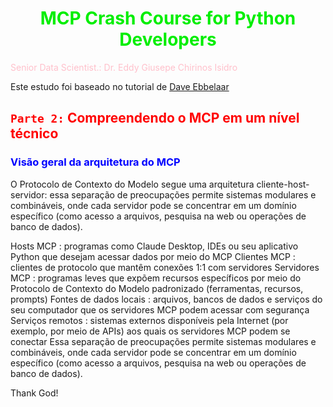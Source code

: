 # <h1 align="center"><font color="gree">MCP Crash Course for Python Developers</font></h1>

<font color="pink">Senior Data Scientist.: Dr. Eddy Giusepe Chirinos Isidro</font>

Este estudo foi baseado no tutorial de [Dave Ebbelaar]()


## <font color="red">`Parte 2:` Compreendendo o MCP em um nível técnico</font>

### <font color="blue">Visão geral da arquitetura do MCP</font>

O Protocolo de Contexto do Modelo segue uma arquitetura cliente-host-servidor: essa separação de preocupações permite sistemas modulares e combináveis, onde cada servidor pode se concentrar em um domínio específico (como acesso a arquivos, pesquisa na web ou operações de banco de dados).

Hosts MCP : programas como Claude Desktop, IDEs ou seu aplicativo Python que desejam acessar dados por meio do MCP
Clientes MCP : clientes de protocolo que mantêm conexões 1:1 com servidores
Servidores MCP : programas leves que expõem recursos específicos por meio do Protocolo de Contexto do Modelo padronizado (ferramentas, recursos, prompts)
Fontes de dados locais : arquivos, bancos de dados e serviços do seu computador que os servidores MCP podem acessar com segurança
Serviços remotos : sistemas externos disponíveis pela Internet (por exemplo, por meio de APIs) aos quais os servidores MCP podem se conectar
Essa separação de preocupações permite sistemas modulares e combináveis, onde cada servidor pode se concentrar em um domínio específico (como acesso a arquivos, pesquisa na web ou operações de banco de dados).




Thank God!
